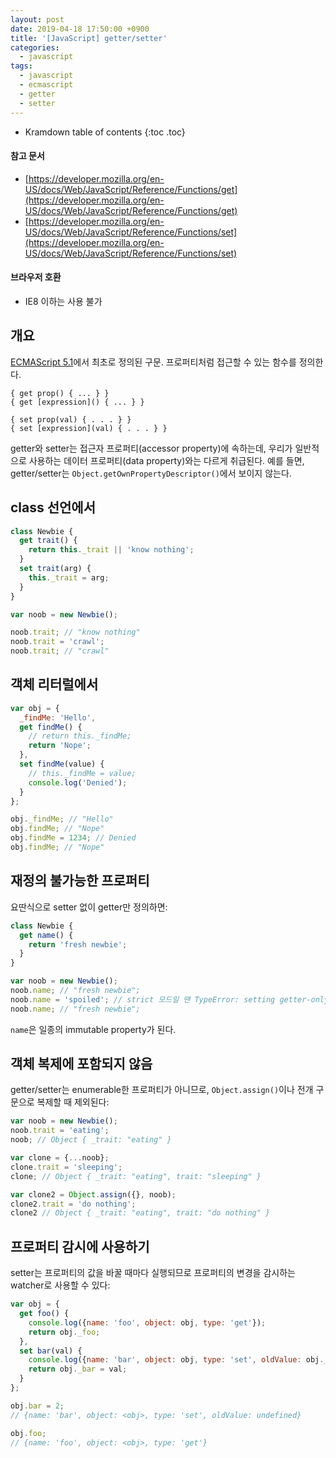 ```yaml
---
layout: post
date: 2019-04-18 17:50:00 +0900
title: '[JavaScript] getter/setter'
categories:
  - javascript
tags:
  - javascript
  - ecmascript
  - getter
  - setter
---
```


* Kramdown table of contents
{:toc .toc}

#### 참고 문서

- [https://developer.mozilla.org/en-US/docs/Web/JavaScript/Reference/Functions/get](https://developer.mozilla.org/en-US/docs/Web/JavaScript/Reference/Functions/get)
- [https://developer.mozilla.org/en-US/docs/Web/JavaScript/Reference/Functions/set](https://developer.mozilla.org/en-US/docs/Web/JavaScript/Reference/Functions/set)

#### 브라우저 호환

- IE8 이하는 사용 불가


## 개요

[ECMAScript 5.1](https://www.ecma-international.org/ecma-262/5.1/#sec-11.1.5)에서 최초로 정의된 구문. 프로퍼티처럼 접근할 수 있는 함수를 정의한다.

```
{ get prop() { ... } }
{ get [expression]() { ... } }

{ set prop(val) { . . . } }
{ set [expression](val) { . . . } }
```

getter와 setter는 접근자 프로퍼티(accessor property)에 속하는데, 우리가 일반적으로 사용하는 데이터 프로퍼티(data property)와는 다르게 취급된다. 예를 들면, getter/setter는 `Object.getOwnPropertyDescriptor()`에서 보이지 않는다.


## class 선언에서

```js
class Newbie {
  get trait() {
    return this._trait || 'know nothing';
  }
  set trait(arg) {
    this._trait = arg;
  }
}

var noob = new Newbie();

noob.trait; // "know nothing"
noob.trait = 'crawl';
noob.trait; // "crawl"
```


## 객체 리터럴에서

```js
var obj = {
  _findMe: 'Hello',
  get findMe() {
    // return this._findMe;
    return 'Nope';
  },
  set findMe(value) {
    // this._findMe = value;
    console.log('Denied');
  }     
};

obj._findMe; // "Hello"
obj.findMe; // "Nope"
obj.findMe = 1234; // Denied
obj.findMe; // "Nope"
```


## 재정의 불가능한 프로퍼티

요딴식으로 setter 없이 getter만 정의하면:

```js
class Newbie {
  get name() {
    return 'fresh newbie';
  }
}

var noob = new Newbie();
noob.name; // "fresh newbie";
noob.name = 'spoiled'; // strict 모드일 땐 TypeError: setting getter-only property 'name' 발생함.
noob.name; // "fresh newbie";
```

`name`은 일종의 immutable property가 된다.


## 객체 복제에 포함되지 않음

getter/setter는 enumerable한 프로퍼티가 아니므로, `Object.assign()`이나 전개 구문으로 복제할 때 제외된다:

```js
var noob = new Newbie();
noob.trait = 'eating';
noob; // Object { _trait: "eating" }

var clone = {...noob};
clone.trait = 'sleeping';
clone; // Object { _trait: "eating", trait: "sleeping" }

var clone2 = Object.assign({}, noob);
clone2.trait = 'do nothing';
clone2 // Object { _trait: "eating", trait: "do nothing" }
```


## 프로퍼티 감시에 사용하기

setter는 프로퍼티의 값을 바꿀 때마다 실행되므로 프로퍼티의 변경을 감시하는 watcher로 사용할 수 있다:

```js
var obj = {
  get foo() {
    console.log({name: 'foo', object: obj, type: 'get'});
    return obj._foo;
  },
  set bar(val) {
    console.log({name: 'bar', object: obj, type: 'set', oldValue: obj._bar});
    return obj._bar = val;
  }
};

obj.bar = 2;
// {name: 'bar', object: <obj>, type: 'set', oldValue: undefined}

obj.foo;
// {name: 'foo', object: <obj>, type: 'get'}
```
